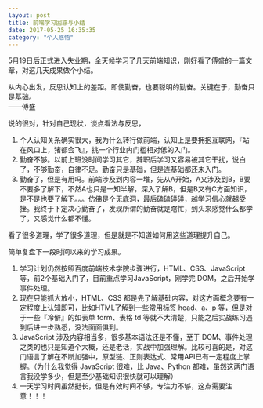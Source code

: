 ```yaml
---
layout: post
title: 前端学习困惑与小结
date: 2017-05-25 16:35:35
category: "个人感悟"
---
```


5月19日后正式进入失业期，全天候学习了几天前端知识，刚好看了傅盛的一篇文章，对这几天成果做个小结。

从内心出发，反思认知上的差距。即使勤奋，也要聪明的勤奋。关键在于，勤奋只是基础。  
——傅盛

说的很对，针对自己现状，谈点看法与反思，  
1. 个人认知关系确实很大，我为什么转行做前端，认知上是要拥抱互联网，『站在风口上，猪都会飞』，挑一个行业内门槛相对低的入门。  
2. 勤奋不够。以前上班没时间学习其它，辞职后学习又容易被其它干扰，说白了，不够勤奋，自律不足。勤奋只是基础，但是连基础都还未入门。  
3. 勤奋了，但是有用吗。前端涉及到内容一堆，先从A开始，A又涉及到B，B要不要多了解下，不然A也只是一知半解，深入了解B，但是B又有C方面知识，是不是也要了解下。。。仿佛是个无底洞，最后磕磕碰碰，越学习信心就越受挫。我终于下定决心勤奋了，发现所谓的勤奋就是瞎忙，到头来感觉什么都学了，又感觉什么都不懂。  

看了很多道理，学了很多道理，但是就是不知道如何用这些道理提升自己。  

简单复盘下一段时间以来的学习成果。  
1. 学习计划仍然按照百度前端技术学院步骤进行，HTML、CSS、JavaScript等，前2个基础入门了，目前重点学习JavaScript，刚学完 DOM，之后开始学事件处理。  
2. 现在只能抓大放小，HTML、CSS 都是先了解基础内容，对这方面概念要有一定程度上认知即可，比如HTML了解到一些常用标签 head、a、p 等，但是对于一些『冷僻』的如表单 form、表格 td 等就不大清楚，只能之后实战练习遇到后进一步熟悉，没法面面俱到。  
3. JavaScript 涉及内容相当多，很多基本语法还是不懂，至于 DOM、事件处理之类的也只是知道个大概，还是老话，实战中加强理解。比较可喜的是，对这门语言了解在不断加强中，原型链、正则表达式、常用API已有一定程度上掌握。（为什么我觉得 JavaScript 很难，比 Java、Python 都难，虽然这两门语言我没学多少，但是至少基础知识很快就可以理解）  
4. 一天学习时间虽然挺长，但是有效时间不够，专注力不够，这点需要注意！！！
